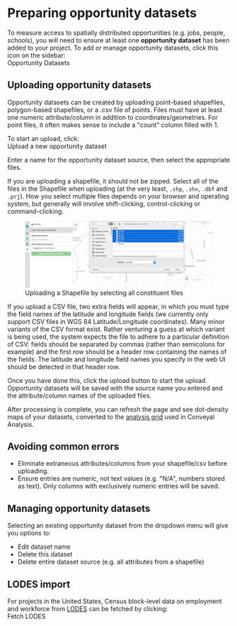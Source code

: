 # Preparing opportunity datasets

To measure access to spatially distributed opportunities (e.g. jobs, people, schools), you will need to ensure at least one **opportunity dataset** has been added to your project.  To add or manage opportunity datasets, click this icon on the sidebar:
<br><span class="ui-icon"><i class="fa fa-th"></i> Opportunity Datasets</span>

## Uploading opportunity datasets

Opportunity datasets can be created by uploading point-based shapefiles, polygon-based shapefiles, or a .csv file of points.  Files must have at least one numeric attribute/column in addition to coordinates/geometries.  For point files, it often makes sense to include a "count" column filled with 1.

To start an upload, click: <br><span class="btn btn-success"><i class="fa fa-plus"></i> Upload a new opportunity dataset</span>

Enter a name for the opportunity dataset source, then select the appropriate files.

If you are uploading a shapefile, it should not be zipped. Select all of the files in the Shapefile when uploading (at the very least, `.shp`, `.shx`, `.dbf` and `.prj`). How you select multiple files depends on your browser and operating system, but generally will involve shift-clicking, control-clicking or command-clicking.

<figure>
  <img src="../img/upload-shapefile.png" />
  <figcaption>Uploading a Shapefile by selecting all constituent files</figcaption>
</figure>

If you upload a CSV file, two extra fields will appear, in which you must type the field names of the latitude and longitude fields (we currently only support CSV files in WGS 84 Latitude/Longitude coordinates). Many minor variants of the CSV format exist. Rather venturing a guess at which variant is being used, the system expects the file to adhere to a particular definition of CSV: fields should be separated by commas (rather than semicolons for example) and the first row should be a header row containing the names of the fields. The latitude and longitude field names you specify in the web UI should be detected in that header row.

Once you have done this, click the upload button to start the upload.  Opportunity datasets will be saved with the source name you entered and the attribute/column names of the uploaded files.

After processing is complete, you can refresh the page and see dot-density maps of your datasets, converted to the [analysis grid](../analysis/methodology.html#spatial-resolution) used in Conveyal Analysis.

## Avoiding common errors
* Eliminate extraneous attributes/columns from your shapefile/csv before uploading.
* Ensure entries are numeric, not text values (e.g. "N/A", numbers stored as text). Only columns with exclusively numeric entries will be saved.

## Managing opportunity datasets

Selecting an existing opportunity dataset from the dropdown menu will give you options to:
* <span class="btn btn-warning"><i class="fa fa-pencil"></i> Edit dataset name</span>
* <span class="btn btn-danger"><i class="fa fa-trash"></i> Delete this dataset</span>
* <span class="btn btn-danger"><i class="fa fa-trash"></i> Delete entire dataset source</span> (e.g. all attributes from a shapefile)

## LODES import

For projects in the United States, Census block-level data on employment and workforce from [LODES](https://lehd.ces.census.gov/data/#lodes) can be fetched by clicking: <br><span class="btn btn-info"><i class="fa fa-group"></i> Fetch LODES</span>
